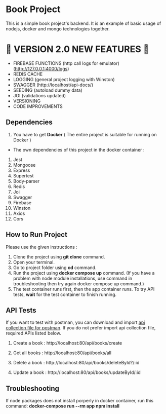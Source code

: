 # Book Project
This is a simple book project's backend.
It is an example of basic usage of nodejs, docker and mongo technologies together.

# 🚀 VERSION 2.0 NEW FEATURES 🚀

- FIREBASE FUNCTIONS (http call logs for emulator) (http://127.0.0.1:4000/logs)
- REDIS CACHE
- LOGGING (general project logging with Winston)
- SWAGGER (http://localhost/api-docs/)
- SEEDING (autoload dummy data)
- JOI (validations updated)
- VERSIONING
- CODE IMPROVEMENTS

## Dependencies
1. You have to get **Docker** ( The entire project is suitable for running on Docker )
 - The own dependencies of this project in the docker container :
1. Jest
2. Mongoose
3. Express
4. Supertest
5. Body-parser
6. Redis
7. Joi
8. Swagger
9. Firebase
10. Winston
11. Axios
12. Cors

## How to Run Project
Please use the given instructions :
1. Clone the project using  **git clone**  command.
2. Open your terminal.
3. Go to project folder using  **cd**  command.
4. Run the project using  **docker compose up**  command. (If you have a problem with node module installations, use command in troubleshooting then try again docker compose up command.)
5. The test container runs first, then the app container runs. To try API tests, **wait** for the test container to finish running.

## API Tests
If you want to test with postman, you can download and import [api collection file for postman](/PostmanCollection.json). If you do not prefer import api collection file, required APIs listed below.

1. Create a book :
http://localhost:80/api/books/create

2. Get all books : http://localhost:80/api/books/all

3. Delete a book : http://localhost:80/api/books/deleteById?/:id

4. Update a book : http://localhost:80/api/books/updateById/:id

## Troubleshooting
If node packages does not install porperly in docker container, run this command: **docker-compose run --rm app npm install**


